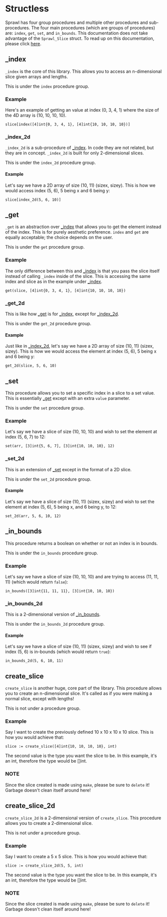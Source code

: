 # Structless
Sprawl has four group procedures and multiple other procedures and sub-procedures. The four main procedures (which are groups of procedures) are: `index`, `get`, `set`, and `in_bounds`.
This documentation does not take advantage of the `Sprawl_Slice` struct. To read up on this documentation, please click [here](sprawl_slice.md).

## \_index
`_index` is the core of this library. This allows you to access an n-dimensional slice given arrays and lengths.

This is under the `index` procedure group.

### Example
Here's an example of getting an value at index (0, 3, 4, 1) where the size of the 4D array is (10, 10, 10, 10).

```
slice[index([4]int{0, 3, 4, 1}, [4]int{10, 10, 10, 10})]
```

### \_index_2d
`_index_2d` is a sub-procedure of [\_index](#index). In code they are not related, but they are in concept. `_index_2d` is built for only 2-dimensional slices.

This is under the `index_2d` procedure group.

#### Example
Let's say we have a 2D array of size (10, 11) (sizex, sizey). This is how we would access index (5, 6), 5 being x and 6 being y:

```
slice[index_2d(5, 6, 10)]
```

## \_get
`_get` is an abstraction over [\_index](#index) that allows you to get the element instead of the index. This is for purely aesthetic preference. `index` and `get` are equally acceptable; the choice depends on the user.

This is under the `get` procedure group.

### Example
The only difference between this and [\_index](#index) is that you pass the slice itself instead of calling `_index` inside of the slice. This is accessing the same index and slice as in the example under [\_index](#index).

```
get(slice, [4]int{0, 3, 4, 1}, [4]int{10, 10, 10, 10})
```

### \_get_2d
This is like how [\_get](#_get) is for [\_index](#index), except for [\_index\_2d](#index_2d).

This is under the `get_2d` procedure group.

#### Example
Just like in [\_index\_2d](#index_2d), let's say we have a 2D array of size (10, 11) (sizex, sizey). This is how we would access the element at index (5, 6), 5 being x and 6 being y:

```
get_2d(slice, 5, 6, 10)
```

## \_set
This procedure allows you to set a specific index in a slice to a set value. This is essentially [\_get](#_get) except with an extra `value` parameter.

This is under the `set` procedure group.

### Example
Let's say we have a slice of size (10, 10, 10) and wish to set the element at index (5, 6, 7) to 12:

```
set(arr, [3]int{5, 6, 7], [3]int{10, 10, 10}, 12)
```

### \_set_2d
This is an extension of [\_set](#_set) except in the format of a 2D slice.

This is under the `set_2d` procedure group.

#### Example
Let's say we have a slice of size (10, 11) (sizex, sizey) and wish to set the element at index (5, 6), 5 being x, and 6 being y, to 12:

```
set_2d(arr, 5, 6, 10, 12)
```

## \_in_bounds
This procedure returns a boolean on whether or not an index is in bounds.

This is under the `in_bounds` procedure group.

### Example
Let's say we have a slice of size (10, 10, 10) and are trying to access (11, 11, 11) (which would return `false`):

```
in_bounds([3]int{11, 11, 11}, [3]int{10, 10, 10})
```

### \_in_bounds_2d
This is a 2-dimensional version of [\_in\_bounds](#_in_bounds).

This is under the `in_bounds_2d` procedure group.

#### Example
Let's say we have a slice of size (10, 11) (sizex, sizey) and wish to see if index (5, 6) is in-bounds (which would return `true`):

```
in_bounds_2d(5, 6, 10, 11)
```

## create_slice
`create_slice` is another huge, core part of the library. This procedure allows you to create an n-dimensional slice. It's called as if you were making a normal slice, except with lengths!

This is not under a procedure group.

### Example
Say I want to create the previously defined 10 x 10 x 10 x 10 slice. This is how you would achieve that:

```
slice := create_slice([4]int{10, 10, 10, 10}, int)
```

The second value is the type you want the slice to be. In this example, it's an int, therefore the type would be []int.

### NOTE
Since the slice created is made using `make`, please be sure to `delete` it! Garbage doesn't clean itself around here!

## create_slice_2d
`create_slice_2d` is a 2-dimensional version of `create_slice`. This procedure allows you to create a 2-dimensional slice.

This is not under a procedure group.

### Example
Say I want to create a 5 x 5 slice. This is how you would achieve that:

```
slice := create_slice_2d(5, 5, int)
```

The second value is the type you want the slice to be. In this example, it's an int, therefore the type would be []int.

### NOTE
Since the slice created is made using `make`, please be sure to `delete` it! Garbage doesn't clean itself around here!